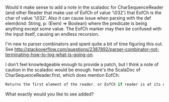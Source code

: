 Would it make sense to add a note in the scaladoc for CharSequenceReader (and other Reader that make use of EofCh of value '\032') that EofCh is the char of value '\032'. Also it can cause issue when parsing with the def elem(kind: String, p: (Elem) => Boolean) where the predicate is being anything except some value. The EofCh marker may then be confused with the input itself, causing an endless recursion.

I'm new to parser combinators and spent quite a bit of time figuring this out. See http://stackoverflow.com/questions/2387892/parser-combinator-not-terminating-how-to-log-what-is-going-on.

I don't feel knowledgeable enough to provide a patch, but I think a note of caution in the scaladoc would be enough.
here's the ScalaDoc of CharSequenceReader.first, which does mention EofCh:
```scala
Returns the first element of the reader, or EofCh if reader is at its end
```
What exactly would you like to see added?
